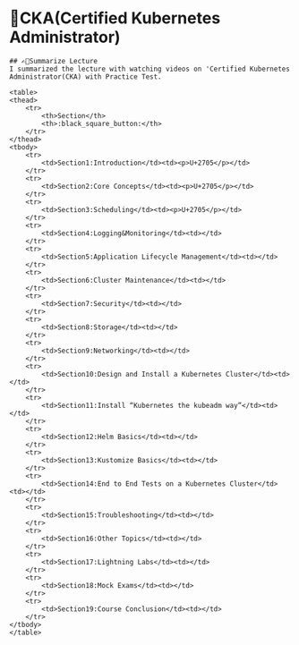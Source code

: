 # 🌟CKA(Certified Kubernetes Administrator)
    ## ✍🏻Summarize Lecture
    I summarized the lecture with watching videos on 'Certified Kubernetes Administrator(CKA) with Practice Test.
      
    <table>
    <thead>
        <tr>
            <th>Section</th>
            <th>:black_square_button:</th>
        </tr>
    </thead>
    <tbody>
        <tr>
            <td>Section1:Introduction</td><td><p>U+2705</p></td>
        </tr>
        <tr>
            <td>Section2:Core Concepts</td><td><p>U+2705</p></td>
        </tr>
        <tr>
            <td>Section3:Scheduling</td><td><p>U+2705</p></td>
        </tr>
        <tr>
            <td>Section4:Logging&Monitoring</td><td></td>
        </tr>
        <tr>
            <td>Section5:Application Lifecycle Management</td><td></td>
        </tr>
        <tr>
            <td>Section6:Cluster Maintenance</td><td></td>
        </tr>
        <tr>
            <td>Section7:Security</td><td></td>
        </tr>
        <tr>
            <td>Section8:Storage</td><td></td>
        </tr>
        <tr>
            <td>Section9:Networking</td><td></td>
        </tr>
        <tr>
            <td>Section10:Design and Install a Kubernetes Cluster</td><td></td>
        </tr>
        <tr>
            <td>Section11:Install “Kubernetes the kubeadm way”</td><td></td>
        </tr>
        <tr>
            <td>Section12:Helm Basics</td><td></td>
        </tr>
        <tr>
            <td>Section13:Kustomize Basics</td><td></td>
        </tr>
        <tr>
            <td>Section14:End to End Tests on a Kubernetes Cluster</td><td></td>
        </tr>
        <tr>
            <td>Section15:Troubleshooting</td><td></td>
        </tr>
        <tr>
            <td>Section16:Other Topics</td><td></td>
        </tr>
        <tr>
            <td>Section17:Lightning Labs</td><td></td>
        </tr>
        <tr>
            <td>Section18:Mock Exams</td><td></td>
        </tr>
        <tr>
            <td>Section19:Course Conclusion</td><td></td>
        </tr>
    </tbody>
    </table>